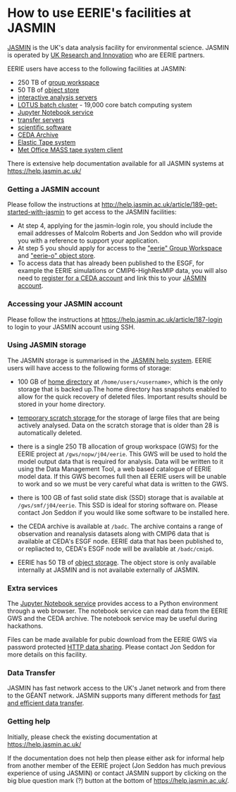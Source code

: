# How to use EERIE's facilities at JASMIN

[JASMIN](https://jasmin.ac.uk/) is the UK's data analysis facility for environmental science.  JASMIN is operated by [UK Research and Innovation](https://www.ukri.org/) who are EERIE partners.

EERIE users have access to the following facilities at JASMIN:

* 250 TB of [group workspace](https://help.jasmin.ac.uk/article/199-introduction-to-group-workspaces)
* 50 TB of [object store](https://help.jasmin.ac.uk/article/4847-using-the-jasmin-object-store)
* [interactive analysis servers](https://help.jasmin.ac.uk/article/121-sci-servers)
* [LOTUS batch cluster](https://help.jasmin.ac.uk/category/4889-slurm) - 19,000 core batch computing system
* [Jupyter Notebook service](https://help.jasmin.ac.uk/article/4851-jasmin-notebook-service)
* [transfer servers](https://help.jasmin.ac.uk/category/217-data-transfer)
* [scientific software](https://help.jasmin.ac.uk/category/270-software-on-jasmin)
* [CEDA Archive](https://help.jasmin.ac.uk/article/3838-ceda-archive)
* [Elastic Tape system](https://help.jasmin.ac.uk/article/3842-secondary-copy-using-elastic-tape)
* [Met Office MASS tape system client](https://help.jasmin.ac.uk/category/227-mass)

There is extensive help documentation available for all JASMIN systems at https://help.jasmin.ac.uk/

### Getting a JASMIN account

Please follow the instructions at http://help.jasmin.ac.uk/article/189-get-started-with-jasmin to get access to the JASMIN facilities:

* At step 4, applying for the jasmin-login role, you should include the email addresses of Malcolm Roberts and Jon Seddon who will provide you with a reference to support your application.
* At step 5 you should apply for access to the ["eerie" Group Workspace](https://accounts.jasmin.ac.uk/services/group_workspaces/eerie/) and ["eerie-o" object store](https://accounts.jasmin.ac.uk/services/object_store/eerie-o/). 
* To access data that has already been published to the ESGF, for example the EERIE simulations or CMIP6-HighResMIP data, you will also need to [register for a CEDA account](​http://www.ceda.ac.uk/) and link this to your [JASMIN account](​https://accounts.jasmin.ac.uk/account/profile/).

### Accessing your JASMIN account

Please follow the instructions at https://help.jasmin.ac.uk/article/187-login to login to your JASMIN account using SSH.

### Using JASMIN storage

The JASMIN storage is summarised in the [JASMIN help system](https://help.jasmin.ac.uk/article/176-storage). EERIE users will have access to the following forms of storage:

* 100 GB of [home directory](https://help.jasmin.ac.uk/article/176-storage#home) at `/home/users/<username>`, which is the only storage that is backed up.The home directory has snapshots enabled to allow for the quick recovery of deleted files. Important results should be stored in your home directory.

* [temporary scratch storage ](https://help.jasmin.ac.uk/article/176-storage#disktemp) for the storage of large files that are being actively analysed. Data on the scratch storage that is older than 28 is automatically deleted.

* there is a single 250 TB allocation of group workspace (GWS) for the EERIE project at `/gws/nopw/j04/eerie`. This GWS will be used to hold the model output data that is required for analysis. Data will be written to it using the Data Management Tool, a web based catalogue of EERIE model data. If this GWS becomes full then all EERIE users will be unable to work and so we must be very careful what data is written to the GWS.

* there is 100 GB of fast solid state disk (SSD) storage that is available at `/gws/smf/j04/eerie`. This SSD is ideal for storing software on. Please contact Jon Seddon if you would like some software to be installed here.

* the CEDA archive is available at `/badc`. The archive contains a range of observation and reanalysis datasets along with CMIP6 data that is available at CEDA's ESGF node. EERIE data that has been published to, or repliacted to, CEDA's ESGF node will be available at `/badc/cmip6`.

* EERIE has 50 TB of [object storage](https://help.jasmin.ac.uk/article/4847-using-the-jasmin-object-store). The object store is only available internally at JASMIN and is not available externally of JASMIN.

### Extra services

The [Jupyter Notebook service](https://help.jasmin.ac.uk/article/4851-jasmin-notebook-service) provides access to a Python environment through a web browser. The notebook service can read data from the EERIE GWS and the CEDA archive. The notebook service may be useful during hackathons.

Files can be made available for pubic download from the EERIE GWS via password protected [HTTP data sharing](https://help.jasmin.ac.uk/article/202-share-gws-data-via-http). Please contact Jon Seddon for more details on this facility.

### Data Transfer

JASMIN has fast network access to the UK's Janet network and from there to the GÉANT network. JASMIN supports many different methods for [fast and efficient data transfer](https://help.jasmin.ac.uk/category/217-data-transfer).


### Getting help

Initially, please check the existing documentation at https://help.jasmin.ac.uk/

If the documentation does not help then please either ask for informal help from another member of the EERIE project (Jon Seddon has much previous experience of using JASMIN) or contact JASMIN support by clicking on the big blue question mark (?) button at the bottom of https://help.jasmin.ac.uk/.
